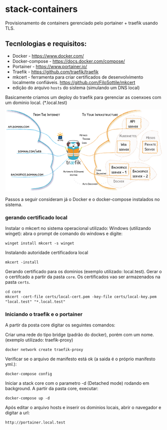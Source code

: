 # stack-containers

Provisionamento de containers gerenciado pelo portainer + traefik usando TLS.

## Tecnlologias e requisitos:
- Docker - https://www.docker.com/
- Docker-compose - https://docs.docker.com/compose/
- Portainer - https://www.portainer.io/
- Traefik - https://github.com/traefik/traefik
- mkcert - ferramenta para criar certificados de desenvolvimento localmente confiáveis.  https://github.com/FiloSottile/mkcert
- edição do arquivo `hosts` do sistema (simulando um DNS local)

Basicamente criamos um deploy do traefik para gerenciar as coenxoes com um dominio local. (*.local.test)

![](./docs/images/traefik-architecture.webp)

Passos a seguir consideram já o Docker e o docker-compose instalados no sistema. 

###  gerando certificado local
Instalar o mkcert no sistema operacional utilizado:
Windows (utilizando winget): abra o prompt de comando do windows e digite:
```
winget install mkcert -s winget 
```

Instalando autoridade certificadora local
```
mkcert -install
```
Gerando certificado para os dominios (exemplo utilizado: local.test).
Gerar o o certifcado a partir da pasta `core`. Os certificados vao ser armazenados na pasta `certs`.

```
cd core
mkcert -cert-file certs/local-cert.pem -key-file certs/local-key.pem "local.test" "*.local.test"
```

###  Iniciando o traefik e o portainer
A partir da posta core digitar os seguintes comandos:

Criar uma rede do tipo bridge (padrão do docker), porém com um nome. (exemplo utilizado: traefik-proxy)
```
docker network create traefik-proxy
```

Verificar se o arquivo de manifesto está ok (a saida é o próprio manifesto yml.):
```
docker-compose config
```

Iniciar a stack core com o parametro -d (Detached mode) rodando em background. A partir da pasta core, executar:
```
docker-compose up -d
```

Após editar o arquivo hosts e inserir os dominios locais, abrir o navegador e digitar a url:
```
http://portainer.local.test
```

